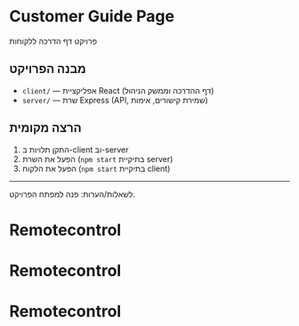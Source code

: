# Customer Guide Page

פרויקט דף הדרכה ללקוחות

## מבנה הפרויקט
- `client/` — אפליקציית React (דף ההדרכה וממשק הניהול)
- `server/` — שרת Express (API, שמירת קישורים, אימות)

## הרצה מקומית
1. התקן תלויות ב-client וב-server
2. הפעל את השרת (`npm start` בתיקיית server)
3. הפעל את הלקוח (`npm start` בתיקיית client)

---

לשאלות/הערות: פנה למפתח הפרויקט.
# Remotecontrol
# Remotecontrol
# Remotecontrol
